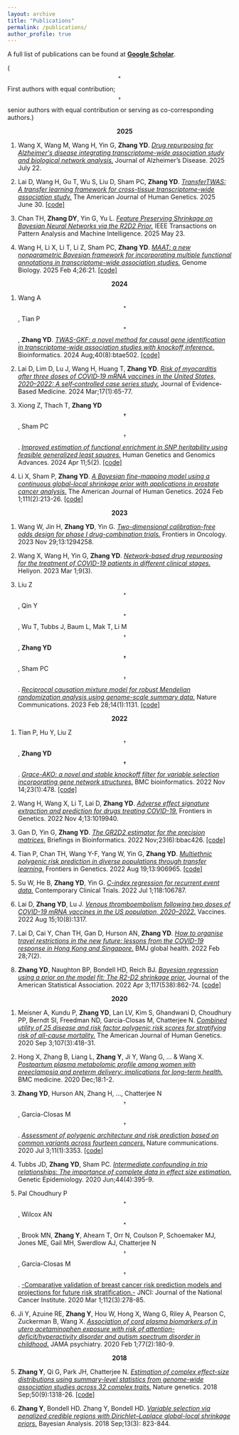 ```yaml
---
layout: archive
title: "Publications"
permalink: /publications/
author_profile: true
---
```



A full list of publications can be found at 
[**Google Scholar**](https://scholar.google.com/citations?user=BQJDI9YAAAAJ&hl=en).

($$^*$$First authors with equal contribution;     $$^\dagger$$senior authors with equal contribution or serving as co-corresponding authors.)


<!---
**<center>Preprints</center>**
**<center>Publications</center>** 
-->



**<center>&nbsp;&nbsp;&nbsp;&nbsp;&nbsp;&nbsp;
2025</center>**

1. Wang X, Wang M,  Wang H,  Yin G,  __Zhang YD__.  [_Drug repurposing for Alzheimer's disease integrating transcriptome-wide association study and biological network analysis._](https://doi.org/10.1177/13872877251360009)  Journal of Alzheimer’s Disease. 2025 July 22.




1. Lai D,  Wang H, Gu T, Wu S, Liu D, Sham PC,  __Zhang YD__.  [_TransferTWAS: A transfer learning framework for cross-tissue transcriptome-wide association study._](https://doi.org/10.1016/j.ajhg.2025.06.006) The American Journal of Human Genetics. 2025 June 30. 
[[code]](https://github.com/daoyuan-lai/TransferTWAS)



1. Chan TH, __Zhang DY__, Yin G, Yu L. [_Feature Preserving Shrinkage on Bayesian Neural Networks via the R2D2 Prior._](https://ieeexplore.ieee.org/document/11011679) IEEE Transactions on Pattern Analysis and Machine Intelligence. 2025 May 23.



1. Wang H, Li X, Li T,  Li Z, Sham PC, __Zhang YD__. [_MAAT: a new nonparametric Bayesian framework for incorporating multiple functional annotations in transcriptome-wide association studies._](https://doi.org/10.1186/s13059-025-03485-x)  Genome Biology. 2025 Feb 4;26:21.
[[code]](https://github.com/wanghanmath/MAAT)
<!---
-->
**<center>2024</center>**

1. Wang A$$^*$$, Tian P$$^*$$, __Zhang YD__.  [_TWAS-GKF: a novel method for causal gene identification in transcriptome-wide association studies with knockoff inference._](https://doi.org/10.1093/bioinformatics/btae502)
Bioinformatics. 2024 Aug;40(8):btae502.
[[code]](https://github.com/AnqiWang2021/TWAS.GKF)

1.  Lai D,  Lim D,  Lu J,  Wang H,  Huang T,  __Zhang YD__.   [_Risk of myocarditis after three doses of COVID‐19 mRNA vaccines in the United States, 2020–2022: A self‐controlled case series study._](http://dx.doi.org/10.1111/jebm.12595)   Journal of Evidence‐Based Medicine. 2024 Mar;17(1):65-77.



1. Xiong Z,  Thach T, __Zhang YD$$^\dagger$$__, Sham PC$$^\dagger$$.  [_Improved estimation of functional enrichment in SNP heritability using feasible generalized least squares._](https://www.sciencedirect.com/science/article/pii/S2666247724000113)
 Human Genetics and Genomics Advances. 2024 Apr 11;5(2).
[[code]](https://github.com/xzw20046/gldsc)

1. Li X,  Sham P,  __Zhang YD__.  [_A Bayesian fine-mapping model using a continuous global-local shrinkage prior with applications in prostate cancer analysis._](https://doi.org/10.1016/j.ajhg.2023.12.007) The American Journal of Human Genetics. 2024 Feb 1;111(2):213-26.
[[code]](https://github.com/xiangli428/h2D2)
<!---
-->
**<center>2023</center>**

1. Wang W, Jin H, __Zhang YD__,  Yin G. [_Two-dimensional calibration-free odds design for phase I drug-combination trials._](https://doi.org/10.3389/fonc.2023.1294258)
 Frontiers in Oncology. 2023 Nov 29;13:1294258.



1.  Wang X,   Wang H,   Yin G,   __Zhang YD__.   [_Network-based drug repurposing for the treatment of COVID-19 patients in different clinical stages._](https://doi.org/10.1016/j.heliyon.2023.e14059) 
Heliyon. 2023 Mar 1;9(3).



1. Liu Z$$^*$$, Qin Y$$^*$$, Wu T,   Tubbs J, Baum L, Mak T, Li M$$^\dagger$$, __Zhang YD$$^\dagger$$__, Sham PC$$^\dagger$$. 
[_Reciprocal causation mixture model for robust Mendelian randomization analysis using genome-scale summary data._](https://doi.org/10.1038/s41467-023-36490-4)
Nature Communications. 2023 Feb 28;14(1):1131.
[[code]](https://github.com/zpliu/MRCI)
<!---
-->
**<center>2022</center>**

1. Tian P, Hu Y, Liu Z$$^\dagger$$,  __Zhang YD$$^\dagger$$__. [_Grace-AKO: a novel and stable knockoff filter for variable selection incorporating gene network structures._](https://doi.org/10.1186/s12859-022-05016-y)
BMC bioinformatics. 2022 Nov 14;23(1):478.
[[code]](https://github.com/mxxptian/GraceAKO)



1. Wang H, Wang X, Li T, Lai D,  __Zhang YD__.   [_Adverse effect signature extraction and prediction for drugs treating COVID-19._](https://doi.org/10.3389/fgene.2022.1019940)
Frontiers in Genetics. 2022 Nov 4;13:1019940.




1. Gan D, Yin G, __Zhang YD__.  [_The GR2D2 estimator for the precision matrices._](https://academic.oup.com/bib/advance-article-abstract/doi/10.1093/bib/bbac426/6731716) Briefings in Bioinformatics. 2022 Nov;23(6):bbac426.
[[code]](https://github.com/RavenGan/GR2D2)


1. Tian P, Chan TH, Wang Y-F, Yang W, Yin G, __Zhang YD__. [_Multiethnic polygenic risk prediction in diverse populations through transfer learning._](https://www.frontiersin.org/journals/genetics/articles/10.3389/fgene.2022.906965/full)
Frontiers in Genetics. 2022 Aug 19;13:906965.
[[code]](https://github.com/mxxptian/TLMulti)


1. Su W, He B, __Zhang YD__, Yin G.  [_C-index regression for recurrent event data._](https://www.sciencedirect.com/science/article/pii/S1551714422001136)
Contemporary Clinical Trials. 2022 Jul 1;118:106787.



1. Lai D, __Zhang YD__, Lu J.  [_Venous thromboembolism following two doses of COVID-19 mRNA vaccines in the US population, 2020–2022._](https://www.mdpi.com/2076-393X/10/8/1317) Vaccines. 2022 Aug 15;10(8):1317.





1. Lai D, Cai Y, Chan TH, Gan D, Hurson AN, __Zhang YD__.  [_How to organise travel restrictions in the new future: lessons from the COVID-19 response in Hong Kong and Singapore._](https://doi.org/10.1136/bmjgh-2021-006975) BMJ global health. 2022 Feb 28;7(2).




1. __Zhang YD__, Naughton BP, Bondell HD, Reich BJ.  [_Bayesian regression using a prior on the model fit: The R2-D2 shrinkage prior._](https://doi.org/10.1080/01621459.2020.1825449) Journal of the American Statistical Association. 2022 Apr 3;117(538):862-74.
[[code]](https://github.com/yandorazhang/R2D2)
<!---
-->
**<center>2020</center>**

1. Meisner A, Kundu P, __Zhang YD__, Lan LV, Kim S, Ghandwani D, Choudhury PP, Berndt SI, Freedman ND, Garcia-Closas M, Chatterjee N. [_Combined utility of 25 disease and risk factor polygenic risk scores for stratifying risk of all-cause mortality._](https://www.sciencedirect.com/science/article/abs/pii/S0002929720302329) The American Journal of Human Genetics. 2020 Sep 3;107(3):418-31.


1. Hong X, Zhang B, Liang L, __Zhang Y__, Ji Y, Wang G, ... & Wang X.   [_Postpartum plasma metabolomic profile among women with preeclampsia and preterm delivery: implications for long-term health._](https://bmcmedicine.biomedcentral.com/articles/10.1186/s12916-020-01741-4) BMC medicine. 2020 Dec;18:1-2.
 


1.  __Zhang  YD__,   Hurson AN, Zhang H, ...,  Chatterjee N$$^\dagger$$,  Garcia-Closas M$$^\dagger$$. [_Assessment of polygenic architecture and risk prediction based on common variants across fourteen cancers._](https://www.nature.com/articles/s41467-020-16483-3)
Nature communications. 2020 Jul 3;11(1):3353.
[[code]](https://github.com/yandorazhang/CancerEffectSize)

2. Tubbs JD, **Zhang YD**, Sham PC.  [_Intermediate confounding in trio relationships: The importance of complete data in effect size estimation._](https://onlinelibrary.wiley.com/doi/abs/10.1002/gepi.22294) Genetic Epidemiology. 2020 Jun;44(4):395-9.


4. Pal Choudhury P$$^*$$, Wilcox AN$$^*$$, Brook MN, **Zhang Y**, Ahearn T, Orr N, Coulson P, Schoemaker MJ, Jones ME, Gail MH, Swerdlow AJ,  Chatterjee N$$^\dagger$$,  Garcia-Closas M$$^\dagger$$.  [-Comparative validation of breast cancer risk prediction models and projections for future risk stratification.-](https://doi.org/10.1093/jnci/djz113)  JNCI: Journal of the National Cancer Institute. 2020 Mar 1;112(3):278-85.



3. Ji Y, Azuine RE, **Zhang Y**, Hou W, Hong X, Wang G, Riley A, Pearson C, Zuckerman B, Wang X. [_Association of cord plasma biomarkers of in utero acetaminophen exposure with risk of attention-deficit/hyperactivity disorder and autism spectrum disorder in childhood._](https://jamanetwork.com/journals/jamapsychiatry/fullarticle/2753512)  JAMA psychiatry. 2020 Feb 1;77(2):180-9.
<!---
-->
**<center>2018</center>**


5. **Zhang Y**,  Qi G, Park JH, Chatterjee N.  [_Estimation of complex effect-size distributions using summary-level statistics from genome-wide association studies across 32 complex traits._](https://www.nature.com/articles/s41588-018-0193-x)  Nature genetics. 2018 Sep;50(9):1318-26.
 [[code]](https://github.com/yandorazhang/GENESIS)


6. **Zhang Y**, Bondell HD. Zhang Y, Bondell HD. [_Variable selection via penalized credible regions with Dirichlet–Laplace global-local shrinkage priors._](https://projecteuclid.org/euclid.ba/1508551721) 
Bayesian Analysis. 2018 Sep;13(3): 823-844.







